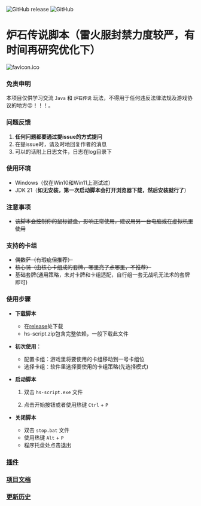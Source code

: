 ![GitHub release](https://img.shields.io/github/release/xjw580/Hearthstone-Script.svg)  ![GitHub](https://img.shields.io/github/license/xjw580/Hearthstone-Script?style=flat-square)

# 炉石传说脚本（雷火服封禁力度较严，有时间再研究优化下）
![favicon.ico](Hearthstone-Script/src/main/resources/static/img/favicon.ico)



### 免责申明

本项目仅供学习交流 `Java` 和 `炉石传说` 玩法，不得用于任何违反法律法规及游戏协议的地方😡！！！。



### 问题反馈

1. **任何问题都要通过提issue的方式提问**
2. 在提issue时，请及时地回复作者的消息
3. 可以的话附上日志文件，日志在log目录下



### 使用环境

- Windows（仅在Win10和Win11上测试过）
- JDK 21（**如无安装，第一次启动脚本会打开浏览器下载，然后安装就行了**）



### 注意事项

- ~~该脚本会控制你的鼠标键盘，影响正常使用，建议用另一台电脑或在虚拟机里使用~~



### 支持的卡组

- ~~偶数萨（有瑕疵但推荐）~~
- ~~核心骑（由核心卡组成的套牌，哪里亮了点哪里，不推荐）~~
- 基础套牌(通用策略，未对卡牌和卡组适配，自行组一套无战吼无法术的套牌即可)



### 使用步骤

- **下载脚本**
  - 在[release](https://gitee.com/zergqueen/Hearthstone-Script/releases)处下载
  - hs-script.zip包含完整依赖，一般下载此文件
  
- **初次使用**：
  - 配置卡组：游戏里将要使用的卡组移动到一号卡组位
  - 选择卡组：软件里选择要使用的卡组策略(先选择模式)
  
- **启动脚本**
  1. 双击 `hs-script.exe` 文件
  
  2. 点击开始按钮或者使用热键 `Ctrl` + `P`
  
- **关闭脚本**

  - 双击 `stop.bat` 文件
  - 使用热键 `Alt` + `P`  
  - 程序托盘处点击退出



### [插件](PLUGIN_DEV.md )



### [项目文档](https://hearthstone-script-documentation.vercel.app/)



### [更新历史](HISTRORY.md)
